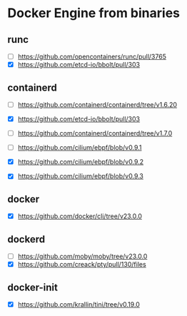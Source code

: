 # Docker Engine from binaries

## runc
- [ ] https://github.com/opencontainers/runc/pull/3765
- [x] https://github.com/etcd-io/bbolt/pull/303

## containerd 
- [ ] https://github.com/containerd/containerd/tree/v1.6.20
- [x] https://github.com/etcd-io/bbolt/pull/303

- [ ] https://github.com/containerd/containerd/tree/v1.7.0
- [ ] https://github.com/cilium/ebpf/blob/v0.9.1
- [x] https://github.com/cilium/ebpf/blob/v0.9.2
- [x] https://github.com/cilium/ebpf/blob/v0.9.3

## docker
- [x] https://github.com/docker/cli/tree/v23.0.0

## dockerd
- [ ] https://github.com/moby/moby/tree/v23.0.0
- [x] https://github.com/creack/pty/pull/130/files

## docker-init
- [x] https://github.com/krallin/tini/tree/v0.19.0